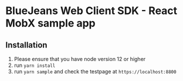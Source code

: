 # BlueJeans Web Client SDK - React MobX sample app

## Installation

1. Please ensure that you have node version 12 or higher
2. run `yarn install`
3. run `yarn sample` and check the testpage at `https://localhost:8800`
